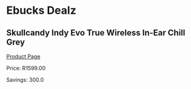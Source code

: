 
# Ebucks Dealz
## Skullcandy Indy Evo True Wireless In-Ear Chill Grey
[Product Page](https://www.ebucks.com/web/shop/productSelected.do?prodId=1061178027&catId=1048640943)

Price: R1599.00

Savings: 300.0


	